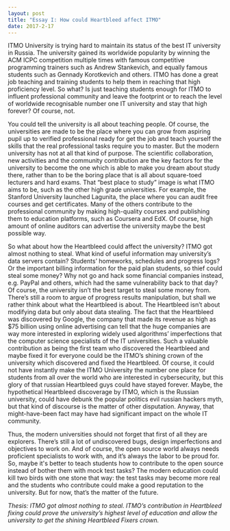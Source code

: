 ```yaml
---
layout: post
title: "Essay I: How could Heartbleed affect ITMO"
date: 2017-2-17
---
```


ITMO University is trying hard to maintain its status of the best IT university in Russia. The university gained its worldwide popularity by winning the ACM ICPC competition multiple times with famous competitive programming trainers such as Andrew Stankevich, and equally famous students such as Gennady Korotkevich and others. ITMO has done a great job teaching and training students to help them in reaching that high proficiency level.
So what? Is just teaching students enough for ITMO to influent professional community and leave the footprint or to reach the level of worldwide recognisable number one IT university and stay that high forever? Of course, not.

You could tell the university is all about teaching people. Of course, the universities are made to be the place where you can grow from aspiring pupil up to verified professional ready for get the job and teach yourself the skills that the real professional tasks require you to master. But the modern university has not at all that kind of purpose. The scientific collaboration, new activities and the community contribution are the key factors for the university to become the one which is able to make you dream about study there, rather than to be the boring place that is all about square-toed lecturers and hard exams. That “best place to study” image is what ITMO aims to be, such as the other high grade universities. For example, the Stanford University launched Lagunita, the place where you can audit free courses and get certificates. Many of the others contribute to the professional community by making high-quality courses and publishing them to education platforms, such as Coursera and EdX. Of course, high amount of online auditors can advertise the university maybe the best possible way.

So what about how the Heartbleed could affect the university? ITMO got almost nothing to steal. What kind of useful information may university’s data servers contain? Students’ homeworks, schedules and progress logs? Or the important billing information for the paid plan students, so thief could steal some money? Why not go and hack some financial companies instead, e.g. PayPal and others, which had the same vulnerability back to that day? Of course, the university isn’t the best target to steal some money from. There’s still a room to argue of progress results manipulation, but shall we rather think about what the Heartbleed is about. The Heartbleed isn’t about modifying data but only about data stealing. The fact that the Heartbleed was discovered by Google, the company that made its revenue as high as $75 billion using online advertising can tell that the huge companies are way more interested in exploring widely used algorithms’ imperfections that the computer science specialists of the IT universities. Such a valuable contribution as being the first team who discovered the Heartbleed and maybe fixed it for everyone could be the ITMO’s shining crown of the university which discovered and fixed the Heartbleed. Of course, it could not have instantly make the ITMO University the number one place for students from all over the world who are interested in cybersecurity, but this glory of that russian Heartbleed guys could have stayed forever. Maybe, the hypothetical Heartbleed discoverage by ITMO, which is the Russian university, could have debunk the popular politics evil russian hackers myth, but that kind of discourse is the matter of other disputation. Anyway, that might-have-been fact may have had significant impact on the whole IT community.

Thus, the modern universities should not forget that first of all they are explorers. There’s still a lot of undiscovered bugs, design imperfections and objectives to work on. And of course, the open source world always needs proficient specialists to work with, and it’s always the labor to be proud for. So, maybe it's better to teach students how to contribute to the open source instead of bother them with mock test tasks? The modern education could kill two birds with one stone that way: the test tasks may become more real and the students who contribute could make a good reputation to the university. But for now, that’s the matter of the future.

_Thesis: ITMO got almost nothing to steal. ITMO’s contribution in Heartbleed fixing could prove the university’s highest level of education and allow the university to get the shining Heartbleed Fixers crown._
